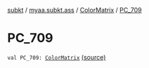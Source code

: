 [subkt](../../index.md) / [myaa.subkt.ass](../index.md) / [ColorMatrix](index.md) / [PC_709](./-p-c_709.md)

# PC_709

`val PC_709: `[`ColorMatrix`](index.md) [(source)](https://github.com/Myaamori/SubKt/blob/0.1.19/src/main/kotlin/myaa/subkt/ass/parser.kt#L724)
